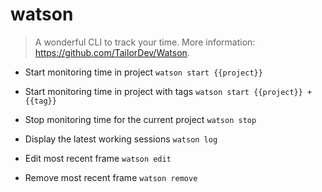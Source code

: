 # watson
> A wonderful CLI to track your time.
> More information: <https://github.com/TailorDev/Watson>.

- Start monitoring time in project
`watson start {{project}}`

- Start monitoring time in project with tags
`watson start {{project}} +{{tag}}`

- Stop monitoring time for the current project
`watson stop`

- Display the latest working sessions
`watson log`

- Edit most recent frame
`watson edit`

- Remove most recent frame
`watson remove`
